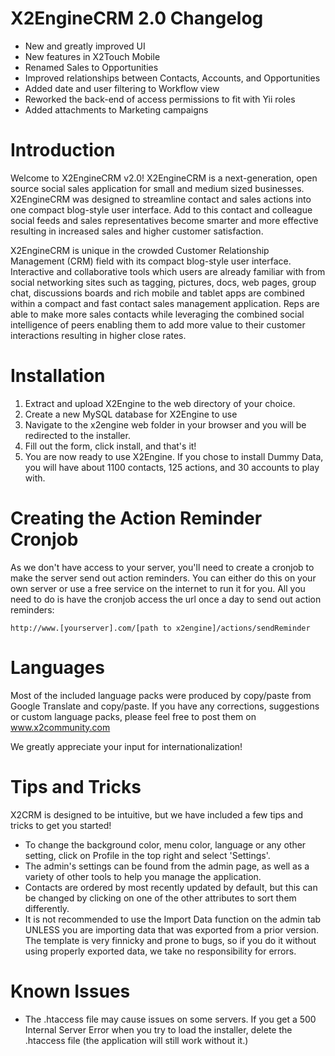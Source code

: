 # X2EngineCRM 2.0 Changelog #
- New and greatly improved UI
- New features in X2Touch Mobile
- Renamed Sales to Opportunities
- Improved relationships between Contacts, Accounts, and Opportunities
- Added date and user filtering to Workflow view
- Reworked the back-end of access permissions to fit with Yii roles
- Added attachments to Marketing campaigns

# Introduction #
Welcome to  X2EngineCRM v2.0!  X2EngineCRM is a next-generation,  open source
social sales application for small and medium sized businesses. X2EngineCRM was 
designed to streamline  contact and sales actions into  one  compact blog-style 
user interface.  Add to this  contact  and  colleague  social feeds  and  sales 
representatives  become  smarter  and  more  effective  resulting  in increased 
sales and higher customer satisfaction.

X2EngineCRM  is  unique  in the  crowded Customer Relationship Management (CRM) 
field with its compact blog-style user interface. Interactive and collaborative 
tools which users are already familiar with from  social networking  sites such 
as  tagging,  pictures,  docs,  web pages,  group chat,  discussions boards and 
rich  mobile and tablet apps are combined within a  compact  and  fast  contact 
sales management application. Reps are able to make  more  sales contacts while 
leveraging the combined  social intelligence of peers enabling them to add more 
value to their customer interactions resulting in higher close rates. 

# Installation #
1. Extract and upload X2Engine to the web directory of your choice.
2. Create a new MySQL database for X2Engine to use
3. Navigate to the x2engine web folder in your browser and you will be redirected to the installer.
4. Fill out the form, click install, and that's it!
5. You are now ready to use X2Engine. If you chose to install Dummy Data, you will have about 1100 contacts, 125 actions, and 30 accounts to play with.
   

# Creating the Action Reminder Cronjob #
As we don't have access to your server, you'll need to create a cronjob to make 
the server send out action reminders. You can either do this on your own server 
or use a free service on the internet to run it for you.  All you need to do is 
have the cronjob access the url once a day to send out action reminders:

    http://www.[yourserver].com/[path to x2engine]/actions/sendReminder

# Languages #
Most of the  included language packs were produced by  copy/paste  from  Google 
Translate and copy/paste.  If you have any  corrections,  suggestions or custom 
language packs, please feel free to post them on www.x2community.com

We greatly appreciate your input for internationalization!


# Tips and Tricks #
X2CRM  is designed to be intuitive,  but we have included a few tips and tricks 
to get you started!
* To change the background color,  menu color,  language  or any other setting, 
  click on Profile in the top right and select 'Settings'.
* The admin's settings  can be found from the admin page,  as well as a variety 
  of other tools to help you manage the application.
* Contacts are ordered by most  recently  updated  by default,  but this can be 
  changed by clicking on one of the other attributes to sort them differently.
* It is not recommended to use the Import Data function on the admin tab UNLESS 
  you are importing data that was exported from a  prior version.  The template 
  is very finnicky and prone to bugs,  so if you do it  without  using properly 
  exported data, we take no responsibility for errors.


# Known Issues #
- The  .htaccess  file  may  cause  issues  on  some  servers.  If  you  get  a 
  500 Internal Server Error  when you  try  to load the installer,  delete  the
  .htaccess file (the application will still work without it.)
